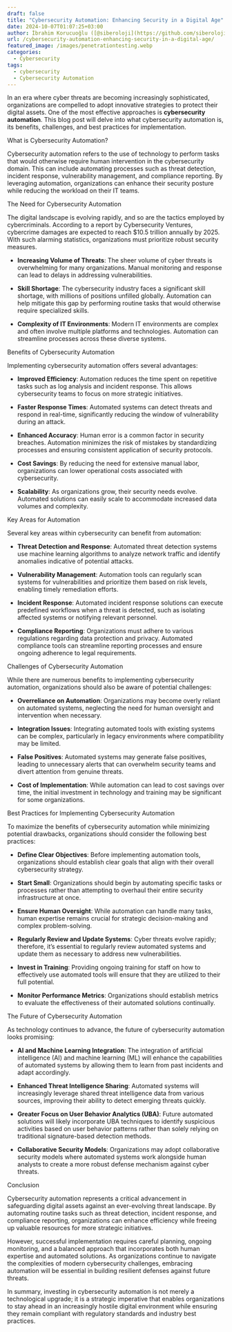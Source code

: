 ```yaml
---
draft: false
title: "Cybersecurity Automation: Enhancing Security in a Digital Age"
date: 2024-10-07T01:07:25+03:00
author: İbrahim Korucuoğlu ([@siberoloji](https://github.com/siberoloji))
url: /cybersecurity-automation-enhancing-security-in-a-digital-age/
featured_image: /images/penetrationtesting.webp
categories:
  - Cybersecurity
tags:
  - cybersecurity
  - Cybersecurity Automation
---
```



In an era where cyber threats are becoming increasingly sophisticated, organizations are compelled to adopt innovative strategies to protect their digital assets. One of the most effective approaches is **cybersecurity automation**. This blog post will delve into what cybersecurity automation is, its benefits, challenges, and best practices for implementation.



What is Cybersecurity Automation?



Cybersecurity automation refers to the use of technology to perform tasks that would otherwise require human intervention in the cybersecurity domain. This can include automating processes such as threat detection, incident response, vulnerability management, and compliance reporting. By leveraging automation, organizations can enhance their security posture while reducing the workload on their IT teams.



The Need for Cybersecurity Automation



The digital landscape is evolving rapidly, and so are the tactics employed by cybercriminals. According to a report by Cybersecurity Ventures, cybercrime damages are expected to reach $10.5 trillion annually by 2025. With such alarming statistics, organizations must prioritize robust security measures.


* **Increasing Volume of Threats**: The sheer volume of cyber threats is overwhelming for many organizations. Manual monitoring and response can lead to delays in addressing vulnerabilities.

* **Skill Shortage**: The cybersecurity industry faces a significant skill shortage, with millions of positions unfilled globally. Automation can help mitigate this gap by performing routine tasks that would otherwise require specialized skills.

* **Complexity of IT Environments**: Modern IT environments are complex and often involve multiple platforms and technologies. Automation can streamline processes across these diverse systems.




Benefits of Cybersecurity Automation



Implementing cybersecurity automation offers several advantages:


* **Improved Efficiency**: Automation reduces the time spent on repetitive tasks such as log analysis and incident response. This allows cybersecurity teams to focus on more strategic initiatives.

* **Faster Response Times**: Automated systems can detect threats and respond in real-time, significantly reducing the window of vulnerability during an attack.

* **Enhanced Accuracy**: Human error is a common factor in security breaches. Automation minimizes the risk of mistakes by standardizing processes and ensuring consistent application of security protocols.

* **Cost Savings**: By reducing the need for extensive manual labor, organizations can lower operational costs associated with cybersecurity.

* **Scalability**: As organizations grow, their security needs evolve. Automated solutions can easily scale to accommodate increased data volumes and complexity.




Key Areas for Automation



Several key areas within cybersecurity can benefit from automation:


* **Threat Detection and Response**: Automated threat detection systems use machine learning algorithms to analyze network traffic and identify anomalies indicative of potential attacks.

* **Vulnerability Management**: Automation tools can regularly scan systems for vulnerabilities and prioritize them based on risk levels, enabling timely remediation efforts.

* **Incident Response**: Automated incident response solutions can execute predefined workflows when a threat is detected, such as isolating affected systems or notifying relevant personnel.

* **Compliance Reporting**: Organizations must adhere to various regulations regarding data protection and privacy. Automated compliance tools can streamline reporting processes and ensure ongoing adherence to legal requirements.




Challenges of Cybersecurity Automation



While there are numerous benefits to implementing cybersecurity automation, organizations should also be aware of potential challenges:


* **Overreliance on Automation**: Organizations may become overly reliant on automated systems, neglecting the need for human oversight and intervention when necessary.

* **Integration Issues**: Integrating automated tools with existing systems can be complex, particularly in legacy environments where compatibility may be limited.

* **False Positives**: Automated systems may generate false positives, leading to unnecessary alerts that can overwhelm security teams and divert attention from genuine threats.

* **Cost of Implementation**: While automation can lead to cost savings over time, the initial investment in technology and training may be significant for some organizations.




Best Practices for Implementing Cybersecurity Automation



To maximize the benefits of cybersecurity automation while minimizing potential drawbacks, organizations should consider the following best practices:


* **Define Clear Objectives**: Before implementing automation tools, organizations should establish clear goals that align with their overall cybersecurity strategy.

* **Start Small**: Organizations should begin by automating specific tasks or processes rather than attempting to overhaul their entire security infrastructure at once.

* **Ensure Human Oversight**: While automation can handle many tasks, human expertise remains crucial for strategic decision-making and complex problem-solving.

* **Regularly Review and Update Systems**: Cyber threats evolve rapidly; therefore, it’s essential to regularly review automated systems and update them as necessary to address new vulnerabilities.

* **Invest in Training**: Providing ongoing training for staff on how to effectively use automated tools will ensure that they are utilized to their full potential.

* **Monitor Performance Metrics**: Organizations should establish metrics to evaluate the effectiveness of their automated solutions continually.




The Future of Cybersecurity Automation



As technology continues to advance, the future of cybersecurity automation looks promising:


* **AI and Machine Learning Integration**: The integration of artificial intelligence (AI) and machine learning (ML) will enhance the capabilities of automated systems by allowing them to learn from past incidents and adapt accordingly.

* **Enhanced Threat Intelligence Sharing**: Automated systems will increasingly leverage shared threat intelligence data from various sources, improving their ability to detect emerging threats quickly.

* **Greater Focus on User Behavior Analytics (UBA)**: Future automated solutions will likely incorporate UBA techniques to identify suspicious activities based on user behavior patterns rather than solely relying on traditional signature-based detection methods.

* **Collaborative Security Models**: Organizations may adopt collaborative security models where automated systems work alongside human analysts to create a more robust defense mechanism against cyber threats.




Conclusion



Cybersecurity automation represents a critical advancement in safeguarding digital assets against an ever-evolving threat landscape. By automating routine tasks such as threat detection, incident response, and compliance reporting, organizations can enhance efficiency while freeing up valuable resources for more strategic initiatives.



However, successful implementation requires careful planning, ongoing monitoring, and a balanced approach that incorporates both human expertise and automated solutions. As organizations continue to navigate the complexities of modern cybersecurity challenges, embracing automation will be essential in building resilient defenses against future threats.



In summary, investing in cybersecurity automation is not merely a technological upgrade; it is a strategic imperative that enables organizations to stay ahead in an increasingly hostile digital environment while ensuring they remain compliant with regulatory standards and industry best practices.
